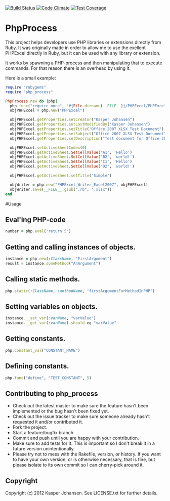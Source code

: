 [![Build Status](https://api.shippable.com/projects/540e7b9d3479c5ea8f9ec239/badge?branchName=master)](https://app.shippable.com/projects/540e7b9d3479c5ea8f9ec239/builds/latest)
[![Code Climate](https://codeclimate.com/github/kaspernj/php_process/badges/gpa.svg)](https://codeclimate.com/github/kaspernj/php_process)
[![Test Coverage](https://codeclimate.com/github/kaspernj/php_process/badges/coverage.svg)](https://codeclimate.com/github/kaspernj/php_process)

# PhpProcess

This project helps developers use PHP libraries or extensions directly from Ruby. It was originally made in order to allow me to use the exellent PHPExcel directly in Ruby, but it can be used
with any library or extension.

It works by spawning a PHP-process and then manipulating that to execute commands. For that reason there is an overhead by using it.

Here is a small example:
```ruby
require "rubygems"
require "php_process"

PhpProcess.new do |php|
  php.func("require_once", "#{File.dirname(__FILE__)}/PHPExcel/PHPExcel.php")
  objPHPExcel = php.new("PHPExcel")

  objPHPExcel.getProperties.setCreator("Kasper Johansen")
  objPHPExcel.getProperties.setLastModifiedBy("Kasper Johansen")
  objPHPExcel.getProperties.setTitle("Office 2007 XLSX Test Document")
  objPHPExcel.getProperties.setSubject("Office 2007 XLSX Test Document")
  objPHPExcel.getProperties.setDescription("Test document for Office 2007 XLSX, generated using PHP classes.")

  objPHPExcel.setActiveSheetIndex(0)
  objPHPExcel.getActiveSheet.SetCellValue('A1', 'Hello')
  objPHPExcel.getActiveSheet.SetCellValue('B2', 'world!')
  objPHPExcel.getActiveSheet.SetCellValue('C1', 'Hello')
  objPHPExcel.getActiveSheet.SetCellValue('D2', 'world!')

  objPHPExcel.getActiveSheet.setTitle('Simple')

  objWriter = php.new("PHPExcel_Writer_Excel2007", objPHPExcel)
  objWriter.save(__FILE__.gsub(".rb", ".xlsx"))
end
```

#Usage
## Eval'ing PHP-code
```ruby
number = php.eval("return 5")
```

## Getting and calling instances of objects.
```ruby
instance = php.new(:ClassName, "FirstArgument")
result = instance.someMethod("AnArgument")
```

## Calling static methods.
```ruby
php.static(:ClassName, :methodName, "firstArgumentForMethodInPHP")
```

## Setting variables on objects.
```ruby
instance.__set_var(:varName, "varValue")
instance.__get_var(:varName).should eq "varValue"
```

## Getting constants.
```ruby
php.constant_val("CONSTANT_NAME")
```

## Defining constants.
```ruby
php.func("define", "TEST_CONSTANT", 5)
```


## Contributing to php_process

* Check out the latest master to make sure the feature hasn't been implemented or the bug hasn't been fixed yet.
* Check out the issue tracker to make sure someone already hasn't requested it and/or contributed it.
* Fork the project.
* Start a feature/bugfix branch.
* Commit and push until you are happy with your contribution.
* Make sure to add tests for it. This is important so I don't break it in a future version unintentionally.
* Please try not to mess with the Rakefile, version, or history. If you want to have your own version, or is otherwise necessary, that is fine, but please isolate to its own commit so I can cherry-pick around it.

## Copyright

Copyright (c) 2012 Kasper Johansen. See LICENSE.txt for
further details.


